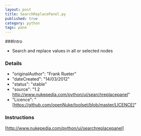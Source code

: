 ```yaml
---
layout: post
title: SearchReplacePanel.py
published: true
category: python
tags: pane
---
```


###Intro
- Search and replace values in all or selected nodes

### Details
- "originalAuthor": "Frank Rueter"
- "dateCreated": "14/03/2012"
- "status": "stable"
- "source": "1.2 http://www.nukepedia.com/python/ui/searchreplacepanel"
- "Licence": "[https://github.com/openNuke/toolset/blob/master/LICENCE]"

### Instructions
[http://www.nukepedia.com/python/ui/searchreplacepanel]
